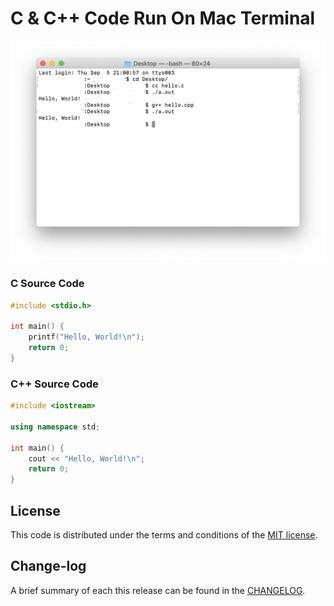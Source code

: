 # C & C++ Code Run On Mac Terminal

![](https://github.com/pawankv89/C-Code-Run-On-Mac-Terminal//blob/master/screen_1.png)

### C Source Code

```c
#include <stdio.h>

int main() {
    printf("Hello, World!\n");
    return 0;
}
```

### C++ Source Code

```c++
#include <iostream>

using namespace std;

int main() { 
    cout << "Hello, World!\n"; 
    return 0;
}
```

## License

This code is distributed under the terms and conditions of the [MIT license](LICENSE).

## Change-log

A brief summary of each this release can be found in the [CHANGELOG](CHANGELOG.mdown). 

